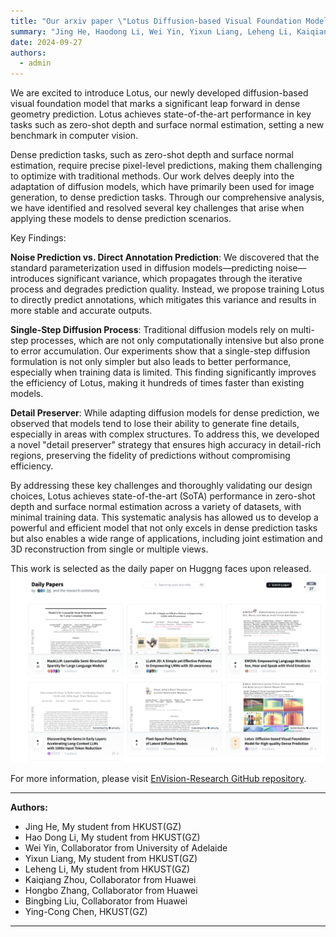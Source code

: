 ```yaml
---
title: "Our arxiv paper \"Lotus Diffusion-based Visual Foundation Model for High-quality Dense Prediction\" is getting noticed "
summary: "Jing He, Haodong Li, Wei Yin, Yixun Liang, Leheng Li, Kaiqiang Zhou, Hongbo Zhang, Bingbing Liu, Ying-Cong Chen"
date: 2024-09-27
authors:
  - admin
---
```


We are excited to introduce Lotus, our newly developed diffusion-based visual foundation model that marks a significant leap forward in dense geometry prediction. Lotus achieves state-of-the-art performance in key tasks such as zero-shot depth and surface normal estimation, setting a new benchmark in computer vision.

Dense prediction tasks, such as zero-shot depth and surface normal estimation, require precise pixel-level predictions, making them challenging to optimize with traditional methods. Our work delves deeply into the adaptation of diffusion models, which have primarily been used for image generation, to dense prediction tasks. Through our comprehensive analysis, we have identified and resolved several key challenges that arise when applying these models to dense prediction scenarios.

Key Findings:

**Noise Prediction vs. Direct Annotation Prediction**: We discovered that the standard parameterization used in diffusion models—predicting noise—introduces significant variance, which propagates through the iterative process and degrades prediction quality. Instead, we propose training Lotus to directly predict annotations, which mitigates this variance and results in more stable and accurate outputs.

**Single-Step Diffusion Process**: Traditional diffusion models rely on multi-step processes, which are not only computationally intensive but also prone to error accumulation. Our experiments show that a single-step diffusion formulation is not only simpler but also leads to better performance, especially when training data is limited. This finding significantly improves the efficiency of Lotus, making it hundreds of times faster than existing models.

**Detail Preserver**: While adapting diffusion models for dense prediction, we observed that models tend to lose their ability to generate fine details, especially in areas with complex structures. To address this, we developed a novel "detail preserver" strategy that ensures high accuracy in detail-rich regions, preserving the fidelity of predictions without compromising efficiency.

By addressing these key challenges and thoroughly validating our design choices, Lotus achieves state-of-the-art (SoTA) performance in zero-shot depth and surface normal estimation across a variety of datasets, with minimal training data. This systematic analysis has allowed us to develop a powerful and efficient model that not only excels in dense prediction tasks but also enables a wide range of applications, including joint estimation and 3D reconstruction from single or multiple views.

This work is selected as the daily paper on Huggng faces upon released. 
![Alt text](dailypaper.jpg)

For more information, please visit  [EnVision-Research GitHub repository](https://github.com/EnVision-Research/Lotus).


---

**Authors:**
- Jing He, My student from HKUST(GZ)
- Hao Dong Li, My student from HKUST(GZ)
- Wei Yin, Collaborator from University of Adelaide
- Yixun Liang, My student from HKUST(GZ)
- Leheng Li, My student from HKUST(GZ)
- Kaiqiang Zhou, Collaborator from Huawei
- Hongbo Zhang, Collaborator from Huawei
- Bingbing Liu, Collaborator from Huawei
- Ying-Cong Chen, HKUST(GZ)

---
